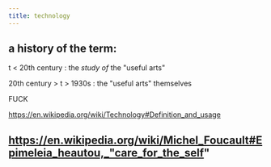 ```yaml
---
title: technology
---
```


## a history of the term:

t < 20th century
: the *study of* the "useful arts"

20th century > t > 1930s
: the "useful arts" themselves

FUCK

https://en.wikipedia.org/wiki/Technology#Definition_and_usage
## https://en.wikipedia.org/wiki/Michel_Foucault#Epimeleia_heautou,_"care_for_the_self"
##
